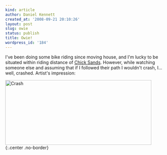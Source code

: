 ```yaml
---
kind: article
author: Daniel Kennett
created_at: '2008-09-21 20:10:26'
layout: post
slug: owie
status: publish
title: Owie!
wordpress_id: '184'
---
```


I've been doing some bike riding since moving house, and I'm lucky to be situated within riding distance of <a href="http://www.chicksandsbikepark.co.uk/">Chick Sands</a>. However, while watching someone else and assuming that if I followed their path I wouldn't crash, I... well, crashed. Artist's impression:

<a href="http://ikennd.ac/pictures/for_posts/2008/09/crash.png"><img src="http://ikennd.ac/pictures/for_posts/2008/09/crash.png" alt="Crash" title="Oh noes!" width="463" height="206" class="size-full wp-image-185" /></a>
{:.center .no-border}

